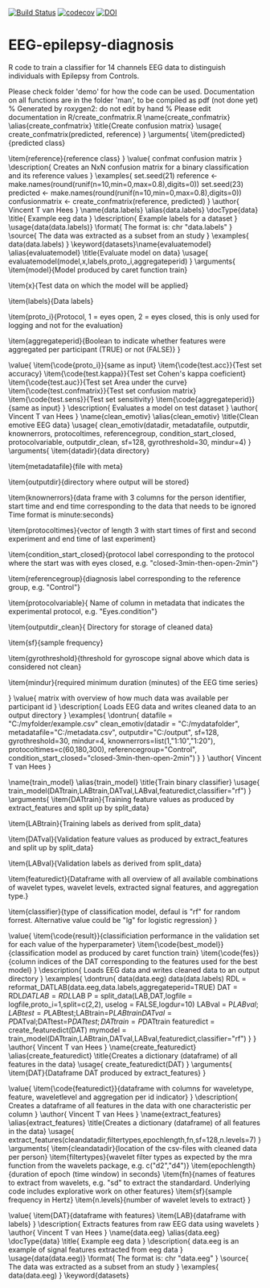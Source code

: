 [![Build Status](https://travis-ci.org/NLeSC/EEG-epilepsy-diagnosis.svg?branch=master)](https://travis-ci.org/NLeSC/EEG-epilepsy-diagnosis)
[![codecov](https://codecov.io/gh/NLeSC/EEG-epilepsy-diagnosis/branch/master/graph/badge.svg)](https://codecov.io/gh/NLeSC/EEG-epilepsy-diagnosis)
[![DOI](https://zenodo.org/badge/56344151.svg)](https://zenodo.org/badge/latestdoi/56344151)

# EEG-epilepsy-diagnosis


R code to train a classifier for 14 channels EEG data to distinguish individuals with Epilepsy from Controls.

Please check folder 'demo' for how the code can be used. Documentation on all functions are in the folder 'man', to be compiled as pdf (not done yet)
% Generated by roxygen2: do not edit by hand
% Please edit documentation in R/create_confmatrix.R
\name{create_confmatrix}
\alias{create_confmatrix}
\title{Create confusion matrix}
\usage{
create_confmatrix(predicted, reference)
}
\arguments{
\item{predicted}{predicted class}

\item{reference}{reference class}
}
\value{
confmat confusion matrix
}
\description{
Creates an NxN confusion matrix for a binary classification and its reference values
}
\examples{
set.seed(21)
reference <- make.names(round(runif(n=10,min=0,max=0.8),digits=0))
set.seed(23)
predicted <- make.names(round(runif(n=10,min=0,max=0.8),digits=0))
confusionmatrix <- create_confmatrix(reference, predicted)
}
\author{
Vincent T van Hees
}
\name{data.labels}
\alias{data.labels}
\docType{data}
\title{
Example eeg data
}
\description{
Example labels for a dataset
}
\usage{data(data.labels)}
\format{
  The format is:
 chr "data.labels"
}
\source{
The data was extracted as a subset from an study 
}
\examples{
data(data.labels)
}
\keyword{datasets}\name{evaluatemodel}
\alias{evaluatemodel}
\title{Evaluate model on data}
\usage{
evaluatemodel(model,x,labels,proto_i,aggregateperid)
}
\arguments{
\item{model}{Model produced by caret function train}

\item{x}{Test data on which the model will be applied}

\item{labels}{Data labels}

\item{proto_i}{Protocol, 1 = eyes open, 2 = eyes closed, this is only used
for logging and not for the evaluation}

\item{aggregateperid}{Boolean to indicate whether features were aggregated
per participant (TRUE) or not (FALSE)}
}

\value{
\item{\code{proto_i}}{same as input}
\item{\code{test.acc}}{Test set accuracy}
\item{\code{test.kappa}}{Test set Cohen's kappa coeficient}
\item{\code{test.auc}}{Test set Area under the curve}
\item{\code{test.confmatrix}}{Test set confusion matrix}
\item{\code{test.sens}}{Test set sensitivity}
\item{\code{aggregateperid}}{same as input}
}
\description{
Evaluates a model on test dataset
}
\author{
Vincent T van Hees
}
\name{clean_emotiv}
\alias{clean_emotiv}
\title{Clean emotive EEG data}
\usage{
clean_emotiv(datadir, metadatafile,  outputdir, knownerrors, protocoltimes,
referencegroup, condition_start_closed, protocolvariable, outputdir_clean,
sf=128, gyrothreshold=30, mindur=4)
}
\arguments{
\item{datadir}{data directory}

\item{metadatafile}{file with meta}

\item{outputdir}{directory where output will be stored}

\item{knownerrors}{data frame with 3 columns for the person identifier,
start time and end time corresponding to the data that needs to be ignored
Time format is minute:seconds}

\item{protocoltimes}{vector of length 3 with start times of first and 
  second experiment and end time of last experiment}

\item{condition_start_closed}{protocol label corresponding to the protocol
  where the start was with eyes closed, e.g. "closed-3min-then-open-2min"}

\item{referencegroup}{diagnosis label corresponding to the reference group, e.g. "Control"}

\item{protocolvariable}{ Name of column in metadata that indicates the 
experimental protocol, e.g. "Eyes.condition"}

\item{outputdir_clean}{ Directory for storage of cleaned data}

\item{sf}{sample frequency}

\item{gyrothreshold}{threshold for gyroscope signal above which data is considered not clean}

\item{mindur}{required minimum duration (minutes) of the EEG time series}


}
\value{
matrix with overview of how much data was available per participant id
}
\description{
Loads EEG data and writes cleaned data to an output directory
}
\examples{
\dontrun{
datafile = "C:/myfolder/example.csv"
clean_emotiv(datadir = "C:/mydatafolder", metadatafile="C:/metadata.csv",
  outputdir="C:/output", sf=128, gyrothreshold=30, mindur=4,
  knownerrors=list(1,"1:10","1:20"), protocoltimes=c(60,180,300),
  referencegroup="Control", condition_start_closed="closed-3min-then-open-2min")
}
}
\author{
Vincent T van Hees
}

\name{train_model}
\alias{train_model}
\title{Train binary classifier}
\usage{
train_model(DATtrain,LABtrain,DATval,LABval,featuredict,classifier="rf")
}
\arguments{
\item{DATtrain}{Training feature values as produced by extract_features and split 
up by split_data}

\item{LABtrain}{Training labels as derived from split_data}

\item{DATval}{Validation feature values as produced by extract_features and split
up by split_data}

\item{LABval}{Validation labels as derived from split_data}

\item{featuredict}{Dataframe with all overview of all available combinations of wavelet
types, wavelet levels, extracted signal features, and aggregation type.}

\item{classifier}{type of classification model, defaul is "rf" for random forrest.
Alternative value could be "lg" for logistic regression}
}

\value{
\item{\code{result}}{classificiation performance in the validation set for each value
of the hyperparameter}
\item{\code{best_model}}{classification model as produced by caret function train}
\item{\code{fes}}{column indices of the DAT corresponding to the features used for the best model}
}
\description{
Loads EEG data and writes cleaned data to an output directory
}
\examples{
\dontrun{
  data(data.eeg)
  data(data.labels)
  RDL = reformat_DATLAB(data.eeg,data.labels,aggregateperid=TRUE)
  DAT = RDL$DAT
  LAB = RDL$LAB
  P = split_data(LAB,DAT,logfile = logfile,proto_i=1,split=c(2,2),
                 uselog = FALSE,logdur=10)
  LABval = P$LABval;LABtest=P$LABtest;LABtrain=P$LABtrain
  DATval=P$DATval;DATtest=P$DATtest;DATtrain=P$DATtrain
  featuredict = create_featuredict(DAT)
  mymodel = train_model(DATtrain,LABtrain,DATval,LABval,featuredict,classifier="rf")
}
}
\author{
Vincent T van Hees
}
\name{create_featuredict}
\alias{create_featuredict}
\title{Creates a dictionary (dataframe) of all features in the data}
\usage{
create_featuredict(DAT)
}
\arguments{
\item{DAT}{Dataframe DAT produced by extract_features}
}

\value{
\item{\code{featuredict}}{dataframe with columns for waveletype, feature, waveletlevel and aggregation per id indicator}
}
\description{
Creates a dataframe of all features in the data with one characteristic per column
}
\author{
Vincent T van Hees
}
\name{extract_features}
\alias{extract_features}
\title{Creates a dictionary (dataframe) of all features in the data}
\usage{
extract_features(cleandatadir,filtertypes,epochlength,fn,sf=128,n.levels=7)
}
\arguments{
\item{cleandatadir}{location of the csv-files with cleaned data per person}
\item{filtertypes}{wavelet filter types as expected by the mra function from the wavelets package, e.g. c("d2","d4")}
\item{epochlength}{duration of epoch (time window) in seconds}
\item{fn}{names of features to extract from wavelets, e.g. "sd" to extract the standardard. Underlying code
includes explorative work on other features}
\item{sf}{sample frequency in Hertz}
\item{n.levels}{number of wavelet levels to extract}
}

\value{
\item{DAT}{dataframe with features}
\item{LAB}{dataframe with labels}
}
\description{
Extracts features from raw EEG data using wavelets
}
\author{
Vincent T van Hees
}
\name{data.eeg}
\alias{data.eeg}
\docType{data}
\title{
Example eeg data
}
\description{
data.eeg is an example of signal features extracted from eeg data
}
\usage{data(data.eeg)}
\format{
  The format is:
 chr "data.eeg"
}
\source{
The data was extracted as a subset from an study 
}
\examples{
data(data.eeg)
}
\keyword{datasets}